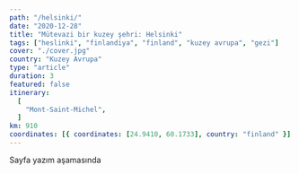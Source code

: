 ```yaml
---
path: "/helsinki/"
date: "2020-12-28"
title: "Mütevazi bir kuzey şehri: Helsinki"
tags: ["heslinki", "finlandiya", "finland", "kuzey avrupa", "gezi"]
cover: "./cover.jpg"
country: "Kuzey Avrupa"
type: "article"
duration: 3
featured: false
itinerary:
  [
    "Mont-Saint-Michel",
  ]
km: 910
coordinates: [{ coordinates: [24.9410, 60.1733], country: "finland" }]
---
```


Sayfa yazım aşamasında

<!-- <rehype-image src="saintmichel1.jpg"></rehype-image> -->
